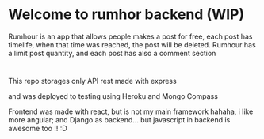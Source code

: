 # Welcome to rumhor backend (WIP)
Rumhour is an app that allows people makes a post for free, each post has timelife, when that time was reached, the post will be deleted. Rumhour has a limit post quantity, and each post has also a comment section

# 
This repo storages only API rest made with express

and was deployed to testing using Heroku and Mongo Compass

Frontend was made with react, but is not my main framework hahaha, i like more angular; and Django as backend... but javascript in backend is awesome too !! :D